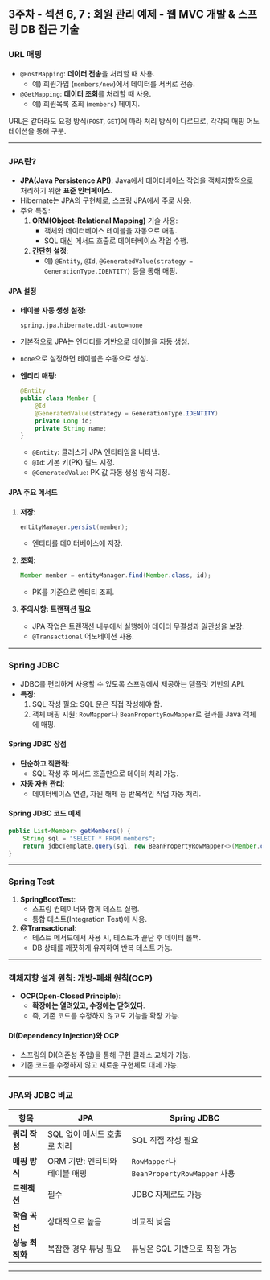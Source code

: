 ## 3주차 - 섹션 6, 7 : 회원 관리 예제 - 웹 MVC 개발 & 스프링 DB 접근 기술

### URL 매핑
- `@PostMapping`: **데이터 전송**을 처리할 때 사용.
  - 예) 회원가입 (`members/new`)에서 데이터를 서버로 전송.
- `@GetMapping`: **데이터 조회**를 처리할 때 사용.
  - 예) 회원목록 조회 (`members`) 페이지.

URL은 같더라도 요청 방식(`POST`, `GET`)에 따라 처리 방식이 다르므로, 각각의 매핑 어노테이션을 통해 구분.

---

### JPA란?
- **JPA(Java Persistence API)**: Java에서 데이터베이스 작업을 객체지향적으로 처리하기 위한 **표준 인터페이스**.
- Hibernate는 JPA의 구현체로, 스프링 JPA에서 주로 사용.
- 주요 특징:
  1. **ORM(Object-Relational Mapping)** 기술 사용:
     - 객체와 데이터베이스 테이블을 자동으로 매핑.
     - SQL 대신 메서드 호출로 데이터베이스 작업 수행.
  2. **간단한 설정**:
     - 예) `@Entity`, `@Id`, `@GeneratedValue(strategy = GenerationType.IDENTITY)` 등을 통해 매핑.

#### JPA 설정
- **테이블 자동 생성 설정:**
  ```properties
  spring.jpa.hibernate.ddl-auto=none
  ```
  
- 기본적으로 JPA는 엔티티를 기반으로 테이블을 자동 생성.
- `none`으로 설정하면 테이블은 수동으로 생성.
- **엔티티 매핑:**
    
    ```java
    @Entity
    public class Member {
        @Id
        @GeneratedValue(strategy = GenerationType.IDENTITY)
        private Long id;
        private String name;
    }
    ```
    
    - `@Entity`: 클래스가 JPA 엔티티임을 나타냄.
    - `@Id`: 기본 키(PK) 필드 지정.
    - `@GeneratedValue`: PK 값 자동 생성 방식 지정.

#### JPA 주요 메서드

1. **저장**:
    
    ```java
    entityManager.persist(member);
    ```
    
    - 엔티티를 데이터베이스에 저장.
2. **조회**:
    
    ```java
    Member member = entityManager.find(Member.class, id);
    ```
    
    - PK를 기준으로 엔티티 조회.
3. **주의사항: 트랜잭션 필요**
    - JPA 작업은 트랜잭션 내부에서 실행해야 데이터 무결성과 일관성을 보장.
    - `@Transactional` 어노테이션 사용.

---

### Spring JDBC

- JDBC를 편리하게 사용할 수 있도록 스프링에서 제공하는 템플릿 기반의 API.
- **특징**:
    1. SQL 작성 필요: SQL 문은 직접 작성해야 함.
    2. 객체 매핑 지원: `RowMapper`나 `BeanPropertyRowMapper`로 결과를 Java 객체에 매핑.

#### Spring JDBC 장점

- **단순하고 직관적**:
    - SQL 작성 후 메서드 호출만으로 데이터 처리 가능.
- **자동 자원 관리**:
    - 데이터베이스 연결, 자원 해제 등 반복적인 작업 자동 처리.

#### Spring JDBC 코드 예제

```java
public List<Member> getMembers() {
    String sql = "SELECT * FROM members";
    return jdbcTemplate.query(sql, new BeanPropertyRowMapper<>(Member.class));
}
```

---

### Spring Test

1. **SpringBootTest**:
    - 스프링 컨테이너와 함께 테스트 실행.
    - 통합 테스트(Integration Test)에 사용.
2. **@Transactional**:
    - 테스트 메서드에서 사용 시, 테스트가 끝난 후 데이터 롤백.
    - DB 상태를 깨끗하게 유지하여 반복 테스트 가능.

---

### 객체지향 설계 원칙: 개방-폐쇄 원칙(OCP)

- **OCP(Open-Closed Principle)**:
    - **확장에는 열려있고, 수정에는 닫혀있다**.
    - 즉, 기존 코드를 수정하지 않고도 기능을 확장 가능.

#### DI(Dependency Injection)와 OCP

- 스프링의 DI(의존성 주입)을 통해 구현 클래스 교체가 가능.
- 기존 코드를 수정하지 않고 새로운 구현체로 대체 가능.

---

### JPA와 JDBC 비교

| **항목** | **JPA** | **Spring JDBC** |
| --- | --- | --- |
| **쿼리 작성** | SQL 없이 메서드 호출로 처리 | SQL 직접 작성 필요 |
| **매핑 방식** | ORM 기반: 엔티티와 테이블 매핑 | `RowMapper`나 `BeanPropertyRowMapper` 사용 |
| **트랜잭션** | 필수 | JDBC 자체로도 가능 |
| **학습 곡선** | 상대적으로 높음 | 비교적 낮음 |
| **성능 최적화** | 복잡한 경우 튜닝 필요 | 튜닝은 SQL 기반으로 직접 가능 |

---
